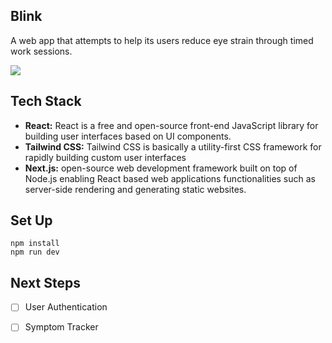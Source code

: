 <!-- This is a [Next.js](https://nextjs.org/) project bootstrapped with [`create-next-app`](https://github.com/vercel/next.js/tree/canary/packages/create-next-app).
 -->
## Blink
A web app that attempts to help its users reduce eye strain through timed work sessions.
<div>
 <img src='public/Screen-Recording-2022-03-12-at-1.gif'
</div>
 
 ## Tech Stack
 
 <ul>
  <li><strong>React:</strong> React is a free and open-source front-end JavaScript library for building user interfaces based on UI components. </li>
  <li><strong>Tailwind CSS:</strong> Tailwind CSS is basically a utility-first CSS framework for rapidly building custom user interfaces</li>
  <li><strong>Next.js:</strong> open-source web development framework built on top of Node.js enabling React based web applications functionalities such as server-side rendering and generating static websites.</li>
 </ul>
 
 ## Set Up
 
 ``` 
 npm install
 npm run dev
 ```
 
 ## Next Steps
 
 - [ ] User Authentication
 - [ ] Symptom Tracker
 


<!-- First, run the development server:

```bash
npm run dev
# or
yarn dev
``` -->

<!-- Open [http://localhost:3000](http://localhost:3000) with your browser to see the result.

You can start editing the page by modifying `pages/index.js`. The page auto-updates as you edit the file.

[API routes](https://nextjs.org/docs/api-routes/introduction) can be accessed on [http://localhost:3000/api/hello](http://localhost:3000/api/hello). This endpoint can be edited in `pages/api/hello.js`.

The `pages/api` directory is mapped to `/api/*`. Files in this directory are treated as [API routes](https://nextjs.org/docs/api-routes/introduction) instead of React pages.


## Deploy on Vercel

The easiest way to deploy your Next.js app is to use the [Vercel Platform](https://vercel.com/new?utm_medium=default-template&filter=next.js&utm_source=create-next-app&utm_campaign=create-next-app-readme) from the creators of Next.js.

Check out our [Next.js deployment documentation](https://nextjs.org/docs/deployment) for more details.
 -->
